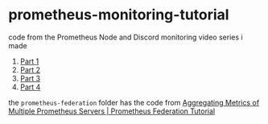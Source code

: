 # prometheus-monitoring-tutorial
code from the Prometheus Node and Discord monitoring video series i made

1. [Part 1](https://www.youtube.com/watch?v=L17-EN4HcY0)
1. [Part 2](https://www.youtube.com/watch?v=w-eIAFJV8s4)
1. [Part 3](https://www.youtube.com/watch?v=xwmEdKKVkJM)
1. [Part 4](https://www.youtube.com/watch?v=8s0hic3XusA)

the `prometheus-federation` folder has the code from [Aggregating Metrics of Multiple Prometheus Servers | Prometheus Federation Tutorial
](https://www.youtube.com/watch?v=oru6y_3L4mg)
